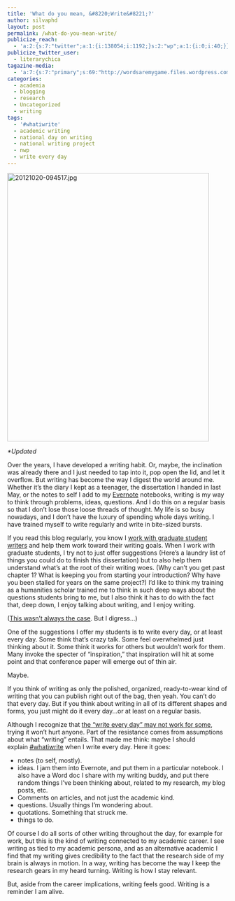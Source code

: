 ```yaml
---
title: 'What do you mean, &#8220;Write&#8221;?'
author: silvaphd
layout: post
permalink: /what-do-you-mean-write/
publicize_reach:
  - 'a:2:{s:7:"twitter";a:1:{i:138054;i:1192;}s:2:"wp";a:1:{i:0;i:40;}}'
publicize_twitter_user:
  - literarychica
tagazine-media:
  - 'a:7:{s:7:"primary";s:69:"http://wordsaremygame.files.wordpress.com/2012/10/20121020-094517.jpg";s:6:"images";a:1:{s:69:"http://wordsaremygame.files.wordpress.com/2012/10/20121020-094517.jpg";a:6:{s:8:"file_url";s:69:"http://wordsaremygame.files.wordpress.com/2012/10/20121020-094517.jpg";s:5:"width";i:768;s:6:"height";i:1024;s:4:"type";s:5:"image";s:4:"area";i:786432;s:9:"file_path";b:0;}}s:6:"videos";a:0:{}s:11:"image_count";i:1;s:6:"author";s:7:"6554901";s:7:"blog_id";s:8:"21879715";s:9:"mod_stamp";s:19:"2012-10-20 15:24:03";}'
categories:
  - academia
  - blogging
  - research
  - Uncategorized
  - writing
tags:
  - '#whatiwrite'
  - academic writing
  - national day on writing
  - national writing project
  - nwp
  - write every day
---
```

[<img class="alignnone " alt="20121020-094517.jpg" src="http://www.lianamsilvaford.com/wp-content/uploads/2012/10/20121020-094517.jpg" width="461" height="614" />][1]

<div>
  <p>
    <em>*Updated</em>
  </p>
  
  <p>
    Over the years, I have developed a writing habit. Or, maybe, the inclination was already there and I just needed to tap into it, pop open the lid, and let it overflow. But writing has become the way I digest the world around me. Whether it&#8217;s the diary I kept as a teenager, the dissertation I handed in last May, or the notes to self I add to my <a href="http://evernote.com/">Evernote</a> notebooks, writing is my way to think through problems, ideas, questions. And I do this on a regular basis so that I don&#8217;t lose those loose threads of thought. My life is so busy nowadays, and I don&#8217;t have the luxury of spending whole days writing. I have trained myself to write regularly and write in bite-sized bursts.
  </p>
  
  <p>
    If you read this blog regularly, you know I <a href="http://wordsaremygame.wordpress.com/2012/08/13/finding-my-niche/">work with graduate student writers</a> and help them work toward their writing goals. When I work with graduate students, I try not to just offer suggestions (Here&#8217;s a laundry list of things you could do to finish this dissertation) but to also help them understand what&#8217;s at the root of their writing woes. (Why can&#8217;t you get past chapter 1? What is keeping you from starting your introduction? Why have you been stalled for years on the same project?) I&#8217;d like to think my training as a humanities scholar trained me to think in such deep ways about the questions students bring to me, but I also think it has to do with the fact that, deep down, I enjoy talking about writing, and I enjoy writing.
  </p>
  
  <p>
    (<a href="http://wordsaremygame.wordpress.com/2011/06/17/my-fear-of-commitment/">This wasn&#8217;t always the case</a>. But I digress&#8230;)
  </p>
  
  <p>
    One of the suggestions I offer my students is to write every day, or at least every day. Some think that&#8217;s crazy talk. Some feel overwhelmed just thinking about it. Some think it works for others but wouldn&#8217;t work for them. Many invoke the specter of &#8220;inspiration,&#8221; that inspiration will hit at some point and that conference paper will emerge out of thin air.
  </p>
  
  <p>
    Maybe.
  </p>
  
  <p>
    If you think of writing as only the polished, organized, ready-to-wear kind of writing that you can publish right out of the bag, then yeah. You can&#8217;t do that every day. But if you think about writing in all of its different shapes and forms, you just might do it every day&#8230;or at least on a regular basis.
  </p>
  
  <p>
    Although I recognize that <a href="http://thesiswhisperer.com/2012/10/17/why-writing-from-day-one-is-nuts/">the &#8220;write every day&#8221; may not work for some</a>, trying it won&#8217;t hurt anyone. Part of the resistance comes from assumptions about what &#8220;writing&#8221; entails. That made me think: maybe I should explain <a href="http://learning.blogs.nytimes.com/2012/10/19/celebrate-the-national-day-on-writing-by-posting-whatiwrite-messages-on-twitter/">#whatiwrite</a> when I write every day. Here it goes:
  </p>
  
  <ul>
    <li>
      notes (to self, mostly).
    </li>
    <li>
      ideas. I jam them into Evernote, and put them in a particular notebook. I also have a Word doc I share with my writing buddy, and put there random things I&#8217;ve been thinking about, related to my research, my blog posts, etc.
    </li>
    <li>
      Comments on articles, and not just the academic kind.
    </li>
    <li>
      questions. Usually things I&#8217;m wondering about.
    </li>
    <li>
      quotations. Something that struck me.
    </li>
    <li>
      things to do.
    </li>
  </ul>
  
  <p>
    Of course I do all sorts of other writing throughout the day, for example for work, but this is the kind of writing connected to my academic career. I see writing as tied to my academic persona, and as an alternative academic I find that my writing gives credibility to the fact that the research side of my brain is always in motion. In a way, writing has become the way I keep the research gears in my heard turning. Writing is how I stay relevant.
  </p>
  
  <p>
    But, aside from the career implications, writing feels good. Writing is a reminder I am alive.
  </p>
</div>

 [1]: http://www.lianamsilvaford.com/wp-content/uploads/2012/10/20121020-094517.jpg